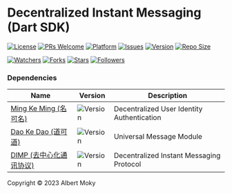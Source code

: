 # Decentralized Instant Messaging (Dart SDK)

[![License](https://img.shields.io/github/license/dimchat/sdk-dart)](https://github.com/dimchat/sdk-dart/blob/master/LICENSE)
[![PRs Welcome](https://img.shields.io/badge/PRs-welcome-brightgreen.svg)](https://github.com/dimchat/sdk-dart/pulls)
[![Platform](https://img.shields.io/badge/Platform-Dart%203-brightgreen.svg)](https://github.com/dimchat/sdk-dart/wiki)
[![Issues](https://img.shields.io/github/issues/dimchat/sdk-dart)](https://github.com/dimchat/sdk-dart/issues)
[![Version](https://img.shields.io/github/tag/dimchat/sdk-dart)](https://github.com/dimchat/sdk-dart/tags)
[![Repo Size](https://img.shields.io/github/repo-size/dimchat/sdk-dart)](https://github.com/dimchat/sdk-dart/archive/refs/heads/main.zip)

[![Watchers](https://img.shields.io/github/watchers/dimchat/sdk-dart)](https://github.com/dimchat/sdk-dart/watchers)
[![Forks](https://img.shields.io/github/forks/dimchat/sdk-dart)](https://github.com/dimchat/sdk-dart/forks)
[![Stars](https://img.shields.io/github/stars/dimchat/sdk-dart)](https://github.com/dimchat/sdk-dart/stargazers)
[![Followers](https://img.shields.io/github/followers/dimchat)](https://github.com/orgs/dimchat/followers)

### Dependencies

| Name | Version | Description |
|------|---------|-------------|
| [Ming Ke Ming (名可名)](https://pub.dev/packages/mkm) | ![Version](https://img.shields.io/github/tag/dimchat/mkm-dart) | Decentralized User Identity Authentication |
| [Dao Ke Dao (道可道)](https://pub.dev/packages/dkd) | ![Version](https://img.shields.io/github/tag/dimchat/dkd-dart) | Universal Message Module |
| [DIMP (去中心化通讯协议)](https://pub.dev/packages/dimp) | ![Version](https://img.shields.io/github/tag/dimchat/core-dart) | Decentralized Instant Messaging Protocol |

Copyright &copy; 2023 Albert Moky
